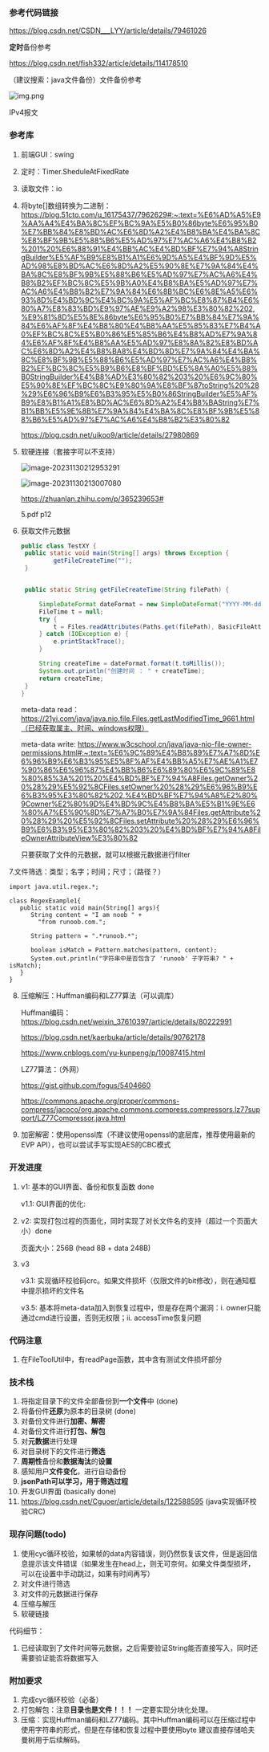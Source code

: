 ### 参考代码链接
https://blog.csdn.net/CSDN___LYY/article/details/79461026

**定时**备份参考

https://blog.csdn.net/fish332/article/details/114178510

（建议搜索：java文件备份）文件备份参考

![img.png](D:\learning_programs\java_programs\DataRestoreDemo1\images\Readme\img.png)

IPv4报文

### 参考库

1. 前端GUI：swing

2. 定时：Timer.SheduleAtFixedRate

3. 读取文件：io

4. 将byte[]数组转换为二进制：https://blog.51cto.com/u_16175437/7962629#:~:text=%E6%AD%A5%E9%AA%A4%E4%BA%8C%EF%BC%9A%E5%B0%86byte%E6%95%B0%E7%BB%84%E8%BD%AC%E6%8D%A2%E4%B8%BA%E4%BA%8C%E8%BF%9B%E5%88%B6%E5%AD%97%E7%AC%A6%E4%B8%B2%201%20%E6%88%91%E4%BB%AC%E4%BD%BF%E7%94%A8StringBuilder%E5%AF%B9%E8%B1%A1%E6%9D%A5%E4%BF%9D%E5%AD%98%E8%BD%AC%E6%8D%A2%E5%90%8E%E7%9A%84%E4%BA%8C%E8%BF%9B%E5%88%B6%E5%AD%97%E7%AC%A6%E4%B8%B2%EF%BC%8C%E5%9B%A0%E4%B8%BA%E5%AD%97%E7%AC%A6%E4%B8%B2%E7%9A%84%E6%8B%BC%E6%8E%A5%E6%93%8D%E4%BD%9C%E4%BC%9A%E5%AF%BC%E8%87%B4%E6%80%A7%E8%83%BD%E9%97%AE%E9%A2%98%E3%80%82%202,%E9%81%8D%E5%8E%86byte%E6%95%B0%E7%BB%84%E7%9A%84%E6%AF%8F%E4%B8%80%E4%B8%AA%E5%85%83%E7%B4%A0%EF%BC%8C%E5%B0%86%E5%85%B6%E4%B8%AD%E7%9A%84%E6%AF%8F%E4%B8%AA%E5%AD%97%E8%8A%82%E8%BD%AC%E6%8D%A2%E4%B8%BA8%E4%BD%8D%E7%9A%84%E4%BA%8C%E8%BF%9B%E5%88%B6%E5%AD%97%E7%AC%A6%E4%B8%B2%EF%BC%8C%E5%B9%B6%E8%BF%BD%E5%8A%A0%E5%88%B0StringBuilder%E4%B8%AD%E3%80%82%203%20%E6%9C%80%E5%90%8E%EF%BC%8C%E9%80%9A%E8%BF%87toString%20%28%29%E6%96%B9%E6%B3%95%E5%B0%86StringBuilder%E5%AF%B9%E8%B1%A1%E8%BD%AC%E6%8D%A2%E4%B8%BAString%E7%B1%BB%E5%9E%8B%E7%9A%84%E4%BA%8C%E8%BF%9B%E5%88%B6%E5%AD%97%E7%AC%A6%E4%B8%B2%E3%80%82

   https://blog.csdn.net/uikoo9/article/details/27980869

5. 软硬连接（套接字可以不支持）

   ![image-20231130212953291](D:\learning_programs\java_programs\DataRestoreDemo1\images\Readme\image-20231130212953291.png)

   ![image-20231130213007080](D:\learning_programs\java_programs\DataRestoreDemo1\images\Readme\image-20231130213007080.png)

   https://zhuanlan.zhihu.com/p/365239653#

   5.pdf p12

6. 获取文件元数据

   ```java
   public class TestXY {
   	public static void main(String[] args) throws Exception {
            getFileCreateTime("");
   	}
   
   
   	public static String getFileCreateTime(String filePath) {
   
   		SimpleDateFormat dateFormat = new SimpleDateFormat("YYYY-MM-dd HH:mm:ss ");
   		FileTime t = null;
   		try {
   			t = Files.readAttributes(Paths.get(filePath), BasicFileAttributes.class).creationTime();
   		} catch (IOException e) {
   			e.printStackTrace();
   		}
   
   		String createTime = dateFormat.format(t.toMillis());
   		System.out.println("创建时间 ： " + createTime);
   		return createTime;
   	}
   }
   ```

   meta-data read：https://21yi.com/java/java.nio.file.Files.getLastModifiedTime_9661.html（已经获取属主、时间、windows权限）

   meta-data write: https://www.w3cschool.cn/java/java-nio-file-owner-permissions.html#:~:text=%E6%9C%89%E4%B8%89%E7%A7%8D%E6%96%B9%E6%B3%95%E5%8F%AF%E4%BB%A5%E7%AE%A1%E7%90%86%E6%96%87%E4%BB%B6%E6%89%80%E6%9C%89%E8%80%85%3A%201%20%E4%BD%BF%E7%94%A8Files.getOwner%20%28%29%E5%92%8CFiles.setOwner%20%28%29%E6%96%B9%E6%B3%95%E3%80%82%202,%E4%BD%BF%E7%94%A8%E2%80%9Cowner%E2%80%9D%E4%BD%9C%E4%B8%BA%E5%B1%9E%E6%80%A7%E5%90%8D%E7%A7%B0%E7%9A%84Files.getAttribute%20%28%29%20%E5%92%8CFiles.setAttribute%20%28%29%E6%96%B9%E6%B3%95%E3%80%82%203%20%E4%BD%BF%E7%94%A8FileOwnerAttributeView%E3%80%82

   只要获取了文件的元数据，就可以根据元数据进行filter

7.文件筛选：类型；名字；时间；尺寸；（路径？）

```
import java.util.regex.*;
 
class RegexExample1{
   public static void main(String[] args){
      String content = "I am noob " +
        "from runoob.com.";
 
      String pattern = ".*runoob.*";
 
      boolean isMatch = Pattern.matches(pattern, content);
      System.out.println("字符串中是否包含了 'runoob' 子字符串? " + isMatch);
   }
}
```

8. 压缩解压：Huffman编码和LZ77算法（可以调库）

   Huffman编码：https://blog.csdn.net/weixin_37610397/article/details/80222991

   https://blog.csdn.net/kaerbuka/article/details/90762178

   https://www.cnblogs.com/yu-kunpeng/p/10087415.html

   LZ77算法：（外网）

   https://gist.github.com/fogus/5404660

   https://commons.apache.org/proper/commons-compress/jacoco/org.apache.commons.compress.compressors.lz77support/LZ77Compressor.java.html

9. 加密解密：使用openssl库（不建议使用openssl的底层库，推荐使用最新的EVP API），也可以尝试手写实现AES的CBC模式

   

### 开发进度
1. v1: 基本的GUI界面、备份和恢复函数 done

   v1.1: GUI界面的优化: 

2. v2: 实现打包过程的页面化，同时实现了对长文件名的支持（超过一个页面大小）done

   页面大小：256B (head 8B + data 248B)

3. v3
   
   v3.1: 实现循环校验码crc。如果文件损坏（仅限文件的bit修改），则在通知框中提示损坏的文件名
   
   v3.5: 基本将meta-data加入到恢复过程中，但是存在两个漏洞：i. owner只能通过cmd进行设置，否则无权限；ii. accessTime恢复问题

### 代码注意
1. 在FileToolUtil中，有readPage函数，其中含有测试文件损坏部分

### 技术栈
1. 将指定目录下的文件全部备份到**一个文件**中 (done)
2. 将备份件**还原**为原本的目录树 (done)
3. 对备份文件进行**加密、解密**
4. 对备份文件进行**打包、解包**
5. 对**元数据**进行处理
5. 对目录树下的文件进行**筛选**
6. **周期性**备份和**数据淘汰**的**设置**
7. 感知用户**文件变化**，进行自动备份
8. **jsonPath可以学习，用于筛选过程**
9. 开发GUI界面 (basically done)
10. https://blog.csdn.net/Cguoer/article/details/122588595 (java实现循环校验CRC)

### 现存问题(todo)
1. 使用cyc循环校验，如果帧的data内容错误，则仍然恢复该文件，但是返回信息提示该文件错误（如果发生在head上，则无可奈何。如果文件类型损坏，可以在设置中手动跳过，如果有时间再写）
2. 对文件进行筛选
3. 对文件的元数据进行保存
4. 压缩与解压
5. 软硬链接

代码细节：

1. 已经读取到了文件时间等元数据，之后需要验证String能否直接写入，同时还需要验证能否将数据写入

### 附加要求
1. 完成cyc循环校验（必备）
2. 打包解包：注意**目录也是文件！！！** 一定要实现分块化处理。
3. 压缩：实现Huffman编码和LZ77编码。其中Huffman编码可以在压缩过程中使用字符串的形式，但是在存储和恢复过程中要使用byte
建议直接存储哈夫曼树用于后续解码。